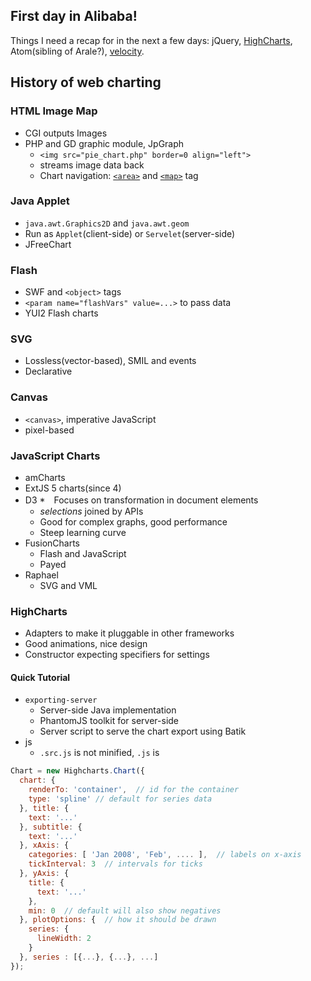 ## First day in Alibaba!

Things I need a recap for in the next a few days: jQuery, [HighCharts](http://www.highcharts.com/docs), Atom(sibling of Arale?), [velocity](https://velocity.apache.org/engine/releases/velocity-1.5/user-guide.html).

## History of web charting

### HTML Image Map

* CGI outputs Images
* PHP and GD graphic module, JpGraph
  * `<img src="pie_chart.php" border=0 align="left">`
  * streams image data back
  * Chart navigation: [`<area>`](https://developer.mozilla.org/en-US/docs/Web/HTML/Element/area) and [`<map>`](https://developer.mozilla.org/en-US/docs/Web/HTML/Element/map) tag

### Java Applet

* `java.awt.Graphics2D` and `java.awt.geom`
* Run as `Applet`(client-side) or `Servelet`(server-side)
* JFreeChart

### Flash

* SWF and `<object>` tags
* `<param name="flashVars" value=...>` to pass data
* YUI2 Flash charts

### SVG

* Lossless(vector-based), SMIL and events
* Declarative

### Canvas

* `<canvas>`, imperative JavaScript
* pixel-based

### JavaScript Charts

* amCharts
* ExtJS 5 charts(since 4)
* D3
  *　Focuses on transformation in document elements
  * *selections* joined by APIs
  * Good for complex graphs, good performance
  * Steep learning curve
* FusionCharts
  * Flash and JavaScript
  * Payed
* Raphael
  * SVG and VML


### HighCharts

* Adapters to make it pluggable in other frameworks
* Good animations, nice design
* Constructor expecting specifiers for settings

#### Quick Tutorial

* `exporting-server`
  * Server-side Java implementation
  * PhantomJS toolkit for server-side
  * Server script to serve the chart export using Batik
* js
  * `.src.js` is not minified, `.js` is

```js
Chart = new Highcharts.Chart({
  chart: {
    renderTo: 'container',  // id for the container
    type: 'spline' // default for series data
  }, title: {
    text: '...'
  }, subtitle: { 
    text: '...'
  }, xAxis: {
    categories: [ 'Jan 2008', 'Feb', .... ],  // labels on x-axis
    tickInterval: 3  // intervals for ticks
  }, yAxis: {
    title: {
      text: '...'
    },
    min: 0  // default will also show negatives
  }, plotOptions: {  // how it should be drawn
    series: {
      lineWidth: 2
    }
  }, series : [{...}, {...}, ...]
});
```

